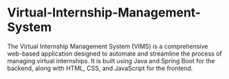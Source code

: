 # Virtual-Internship-Management-System
The Virtual Internship Management System (VIMS) is a comprehensive web-based application designed to automate and streamline the process of managing virtual internships. It is built using Java and Spring Boot for the backend, along with HTML, CSS, and JavaScript for the frontend.
